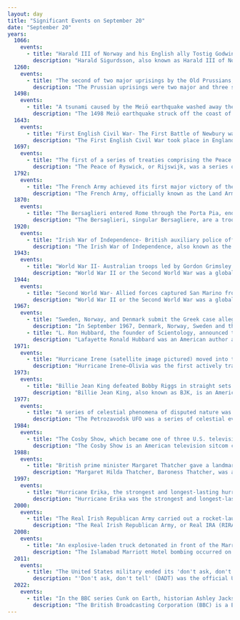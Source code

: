 ```yaml
---
layout: day
title: "Significant Events on September 20"
date: "September 20"
years:
  1066:
    events:
      - title: "Harald III of Norway and his English ally Tostig Godwinson defeated the northern earls Edwin and Morcar at the Battle of Fulford near York."
        description: "Harald Sigurdsson, also known as Harald III of Norway and given the epithet Hardrada in the sagas, was King of Norway from 1046 to 1066. He unsuccessfully claimed the Danish throne until 1064 and the English throne in 1066. Before becoming king, Harald spent 15 years in exile as a mercenary and military commander in Kievan Rus' and chief of the Varangian Guard in the Byzantine Empire. In his chronicle, Adam of Bremen called him the 'Thunderbolt of the North'."
  1260:
    events:
      - title: "The second of two major uprisings by the Old Prussians, a Baltic tribe, began against the Teutonic Knights."
        description: "The Prussian uprisings were two major and three smaller uprisings by the Old Prussians, one of the Baltic tribes, against the Teutonic Knights that took place in the 13th century during the Prussian Crusade. The crusading military order, supported by the Popes and Christian Europe, sought to conquer and convert the pagan Prussians. In the first ten years of the crusade, five of the seven major Prussian clans fell under the control of the less numerous Teutonic Knights. However, the Prussians rose against their conquerors on five occasions."
  1498:
    events:
      - title: "A tsunami caused by the Meiō earthquake washed away the building housing the statue of the Great Buddha (pictured) at Kōtoku-in in Kamakura, Japan; the statue has since stood in the open air."
        description: "The 1498 Meiō earthquake struck off the coast of Nankaidō, Japan, at approximately 08-00 local time on September 20, 1498. With an estimated magnitude of 8.6 Ms, it triggered a massive tsunami. The exact death toll from this event remains uncertain, but reports range from 5,000 to 41,000 casualties. The tsunami, caused by the Meiō Nankaidō earthquake, washed away the building that housed the statue of the Great Buddha at Kōtoku-in in Kamakura, although the statue itself remained intact."
  1643:
    events:
      - title: "First English Civil War- The First Battle of Newbury was fought in Berkshire; Parliamentarian forces were allowed to pass Royalist troops to retreat the next morning."
        description: "The First English Civil War took place in England and Wales from 1642 to 1646, and forms part of the 1639 to 1653 Wars of the Three Kingdoms. An estimated 15% to 20% of adult males in England and Wales served in the military at some point between 1639 and 1653, while around 4% of the total population died from war-related causes. These figures illustrate the widespread impact of the conflict on society, and the bitterness it engendered as a result."
  1697:
    events:
      - title: "The first of a series of treaties comprising the Peace of Ryswick was signed between France and the Grand Alliance, ending the Nine Years' War."
        description: "The Peace of Ryswick, or Rijswijk, was a series of treaties signed in the Dutch city of Rijswijk between 20 September and 30 October 1697. They ended the 1688 to 1697 Nine Years' War between France and the Grand Alliance, which included the Dutch Republic and the Holy Roman Empire."
  1792:
    events:
      - title: "The French Army achieved its first major victory of the War of the First Coalition at the Battle of Valmy."
        description: "The French Army, officially known as the Land Army, is the principal land warfare force of France, and the largest component of the French Armed Forces; it is responsible to the Government of France, alongside the French Navy, French Air and Space Force, and the National Gendarmerie. The Army is commanded by the Chief of Staff of the French Army (CEMAT), who is subordinate of the Chief of the Defence Staff (CEMA), who commands active service Army units and in turn is responsible to the President of France. CEMAT is also directly responsible to the Ministry of the Armed Forces for administration, preparation, and equipment."
  1870:
    events:
      - title: "The Bersaglieri entered Rome through the Porta Pia, ending the temporal power of the Pope and completing the unification of Italy."
        description: "The Bersaglieri, singular Bersagliere, are a troop of marksmen in the Italian Army's infantry corps. They were originally created by General Alessandro Ferrero La Marmora on 18 June 1836 to serve in the Royal Sardinian Army, which later became the Royal Italian Army. They can be recognized by their distinctive wide-brimmed hats decorated with black western capercaillie feathers, which is worn with the dress uniform. The feathers are also applied to their combat helmets."
  1920:
    events:
      - title: "Irish War of Independence- British auxiliary police officers known as Black and Tans went on a rampage in Balbriggan, burning more than fifty homes and businesses and killing two people."
        description: "The Irish War of Independence, also known as the Anglo-Irish War, was a guerrilla war fought in Ireland from 1919 to 1921 between the Irish Republican Army and British forces- the British Army, along with the quasi-military Royal Irish Constabulary (RIC) and its paramilitary forces the Auxiliaries and Ulster Special Constabulary (USC). It was part of the Irish revolutionary period."
  1943:
    events:
      - title: "World War II- Australian troops led by Gordon Grimsley King defeated Imperial Japanese forces at the Battle of Kaiapit in New Guinea."
        description: "World War II or the Second World War was a global conflict between two coalitions- the Allies and the Axis powers. Nearly all of the world's countries participated, with many nations mobilising all resources in pursuit of total war. Tanks and aircraft played major roles, enabling the strategic bombing of cities and delivery of the first and only nuclear weapons ever used in war. World War II was the deadliest conflict in history, resulting in 70 to 85 million deaths, more than half of which were civilians. Millions died in genocides, including the Holocaust, and by massacres, starvation, and disease. After the Allied victory, Germany, Austria, Japan, and Korea were occupied, and German and Japanese leaders were tried for war crimes."
  1944:
    events:
      - title: "Second World War- Allied forces captured San Marino from the German Army."
        description: "World War II or the Second World War was a global conflict between two coalitions- the Allies and the Axis powers. Nearly all of the world's countries participated, with many nations mobilising all resources in pursuit of total war. Tanks and aircraft played major roles, enabling the strategic bombing of cities and delivery of the first and only nuclear weapons ever used in war. World War II was the deadliest conflict in history, resulting in 70 to 85 million deaths, more than half of which were civilians. Millions died in genocides, including the Holocaust, and by massacres, starvation, and disease. After the Allied victory, Germany, Austria, Japan, and Korea were occupied, and German and Japanese leaders were tried for war crimes."
  1967:
    events:
      - title: "Sweden, Norway, and Denmark submit the Greek case alleging human rights violations by the Greek junta."
        description: "In September 1967, Denmark, Norway, Sweden and the Netherlands brought the Greek case to the European Commission of Human Rights, alleging violations of the European Convention of Human Rights (ECHR) by the Greek junta, which had taken power earlier that year. In 1969, the Commission found serious violations, including torture; the junta reacted by withdrawing from the Council of Europe. The case received significant press coverage and was 'one of the most famous cases in the Convention's history', according to legal scholar Ed Bates."
      - title: "L. Ron Hubbard, the founder of Scientology, announced the story of Xenu in a taped lecture sent to all Scientologists."
        description: "Lafayette Ronald Hubbard was an American author and the founder of Scientology. A prolific writer of pulp science fiction and fantasy novels in his early career, in 1950 he authored Dianetics- The Modern Science of Mental Health and established organizations to promote and practice Dianetics techniques. Hubbard created Scientology in 1952 after losing the intellectual rights to his literature on Dianetics in bankruptcy. He would lead the Church of Scientology – variously described as a cult, a new religious movement, or a business – until his death in 1986."
  1971:
    events:
      - title: "Hurricane Irene (satellite image pictured) moved into the Pacific Ocean from the Atlantic, making it the first actively tracked tropical cyclone to do so."
        description: "Hurricane Irene–Olivia was the first actively tracked tropical cyclone to move into the eastern Pacific Ocean from the Atlantic basin. It originated as a tropical depression on September 11, 1971, in the tropical Atlantic. The cyclone tracked nearly due westward at a low latitude, passing through the southern Windward Islands and later over northern South America. In the southwest Caribbean Sea, it intensified to a tropical storm and later a hurricane. Irene made landfall on southeastern Nicaragua on September 19, and maintained its circulation as it crossed the low-lying terrain of the country. Restrengthening after reaching the Pacific, Irene was renamed Hurricane Olivia, which ultimately attained peak winds of 115 mph (185 km/h). Olivia weakened significantly before moving ashore on the Baja California Peninsula on September 30; the next day it dissipated."
  1973:
    events:
      - title: "Billie Jean King defeated Bobby Riggs in straight sets at the Astrodome in Houston, Texas, in an internationally televised tennis match dubbed the 'Battle of the Sexes'."
        description: "Billie Jean King, also known as BJK, is an American former world No. 1 tennis player. Widely regarded as one of the greatest tennis players of all time, King won 39 Grand Slam titles- 12 in singles, 16 in women's doubles, and 11 in mixed doubles. She was a member of the victorious United States team in seven Federation Cups and nine Wightman Cups."
  1977:
    events:
      - title: "A series of celestial phenomena of disputed nature was observed in the western Soviet Union, Finland and Denmark."
        description: "The Petrozavodsk UFO was a series of celestial events of a disputed nature that occurred on 20 September 1977. The sightings were reported over a vast territory, from Copenhagen and Helsinki in the west to Vladivostok in the east. It is named after the city of Petrozavodsk in Russia, Soviet Union, where a glowing object was widely reported that showered the city with numerous rays."
  1984:
    events:
      - title: "The Cosby Show, which became one of three U.S. television shows to have the highest ratings five years in a row, premiered with its pilot episode."
        description: "The Cosby Show is an American television sitcom created by and starring Bill Cosby that originally aired on NBC from September 20, 1984, to April 30, 1992, with a total of 201 half-hour episodes spanning eight seasons, including an outtakes special. The show focuses on the Huxtables, an upper middle-class Black-American family living in Brooklyn, New York; the series was based on comedy routines in Cosby's stand-up comedy act, which in turn were based on his family life. The series was followed by a spin-off, titled A Different World, which ran from September 24, 1987 to July 9, 1993, with a total of six seasons consisting of 144 episodes."
  1988:
    events:
      - title: "British prime minister Margaret Thatcher gave a landmark speech at the Belfry of Bruges, Belgium, against federalism in the European Economic Community."
        description: "Margaret Hilda Thatcher, Baroness Thatcher, was a British stateswoman and Conservative politician who served as Prime Minister of the United Kingdom from 1979 to 1990 and Leader of the Conservative Party from 1975 to 1990. She was the longest-serving British prime minister of the 20th century and the first woman to hold the position. As prime minister, she implemented policies that came to be known as Thatcherism. A Soviet journalist dubbed her the 'Iron Lady', a nickname that became associated with her uncompromising politics and leadership style."
  1997:
    events:
      - title: "Hurricane Erika, the strongest and longest-lasting hurricane of the 1997 Atlantic hurricane season, dissipated after causing flooding and power outages throughout Puerto Rico."
        description: "Hurricane Erika was the strongest and longest-lasting tropical cyclone in the 1997 Atlantic hurricane season. It developed from a tropical wave on September 3 and moved west-northwestward across the tropical Atlantic Ocean, steadily intensifying until it attained hurricane status on September 4, becoming the fifth named storm and third hurricane of the season. Erika passed a short distance to the north of the Lesser Antilles, and later turned to the north in response to an approaching trough. The hurricane quickly strengthened to become the only major hurricane of the season, reaching maximum sustained winds of 125 mph (201 km/h) on September 8; after maintaining its peak strength for 24 hours, Erika began to weaken as it passed over cooler waters. It turned to the east, weakened to a tropical storm, and became extratropical after passing near the Azores archipelago."
  2000:
    events:
      - title: "The Real Irish Republican Army carried out a rocket-launcher attack on the MI6 headquarters in London, with no casualties and minimal damage recorded."
        description: "The Real Irish Republican Army, or Real IRA (RIRA), was a dissident Irish republican paramilitary group that aimed to bring about a United Ireland. It was formed in 1997 following a split in the Provisional IRA by dissident members, who rejected the IRA's ceasefire that year. Like the Provisional IRA before it, the Real IRA saw itself as the only rightful successor to the original Irish Republican Army and styled itself as simply 'the Irish Republican Army' in English or Óglaigh na hÉireann in Irish. It was an illegal organisation in the Republic of Ireland and designated a proscribed terrorist organisation in the United Kingdom and the United States."
  2008:
    events:
      - title: "An explosive-laden truck detonated in front of the Marriott hotel in Islamabad, Pakistan, killing 54 people and injuring 266 others."
        description: "The Islamabad Marriott Hotel bombing occurred on the night of 20 September 2008, when a dumper truck filled with explosives was detonated in front of the Marriott Hotel in the Pakistani capital Islamabad, killing at least 54 people, injuring at least 266 and leaving a 60 ft wide, 20 ft deep crater outside the hotel. The majority of the casualties were Pakistanis; at least five foreign nationals were also killed and fifteen others reported injured. The attack occurred only hours after President Asif Ali Zardari made his first speech to the Pakistani parliament.The Marriott was the most prestigious hotel in the capital, and was located near government buildings, diplomatic missions, embassies and high commissions."
  2011:
    events:
      - title: "The United States military ended its 'don't ask, don't tell' policy, consequently allowing gay and lesbian people to serve openly."
        description: "'Don't ask, don't tell' (DADT) was the official United States policy on military service of homosexual people. Instituted during the Clinton administration, the policy was issued under Department of Defense Directive 1304.26 on December 21, 1993, and was in effect from February 28, 1994, until September 20, 2011. The policy prohibited military personnel from discriminating against or harassing closeted homosexual or bisexual service members or applicants, while barring openly gay, lesbian, or bisexual persons from military service. This relaxation of legal restrictions on service by gays and lesbians in the armed forces was mandated by Public Law 103–160, which was signed November 30, 1993. The policy prohibited people who 'demonstrate a propensity or intent to engage in homosexual acts' from serving in the armed forces of the United States, because their presence 'would create an unacceptable risk to the high standards of morale, good order and discipline, and unit cohesion that are the essence of military capability'."
  2022:
    events:
      - title: "In the BBC series Cunk on Earth, historian Ashley Jackson comforted a distraught Philomena Cunk by talking about ABBA."
        description: "The British Broadcasting Corporation (BBC) is a British public service broadcaster headquartered at Broadcasting House in London, England. Originally established in 1922 as the British Broadcasting Company, it evolved into its current state with its current name on New Year's Day 1927. The oldest and largest local and global broadcaster by stature and by number of employees, the BBC employs over 21,000 staff in total, of whom approximately 17,200 are in public-sector broadcasting."
---
```

